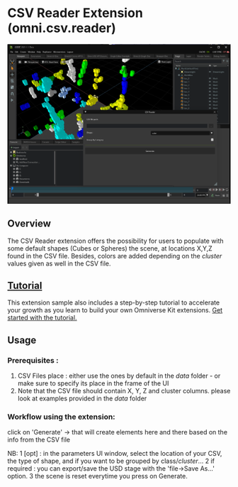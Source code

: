 # CSV Reader Extension (omni.csv.reader)

![CVS Reader UI and Result](../data/OV_CSVReader_WhatToExpect.png)

## Overview

The CSV Reader extension offers the possibility for users to populate with some default shapes (Cubes or Spheres) the scene, at locations X,Y,Z found in the CSV file.
Besides, colors are added depending on the _cluster_ values given as well in the CSV file.


## [Tutorial](../../../tutorial/tutorial.md)

This extension sample also includes a step-by-step tutorial to accelerate your growth as you learn to build your own
Omniverse Kit extensions. [Get started with the tutorial.](../../../tutorial/tutorial.md)


## Usage

### Prerequisites :
1) CSV Files place : either use the ones by default in the _data_ folder - or make sure to specify its place in the frame of the UI
2) Note that the CSV file should contain X, Y, Z and cluster columns. please look at examples provided in the _data_ folder

### Workflow using the extension:

click on 'Generate' -> that will create elements here and there based on the info from the CSV file

NB:
1 [opt] : in the parameters UI window, select the location of your CSV, the type of shape, and if you want to be grouped by class/_cluster_...
2 if required : you can export/save the USD stage with the 'file->Save As...' option.
3 the scene is reset everytime you press on Generate.


